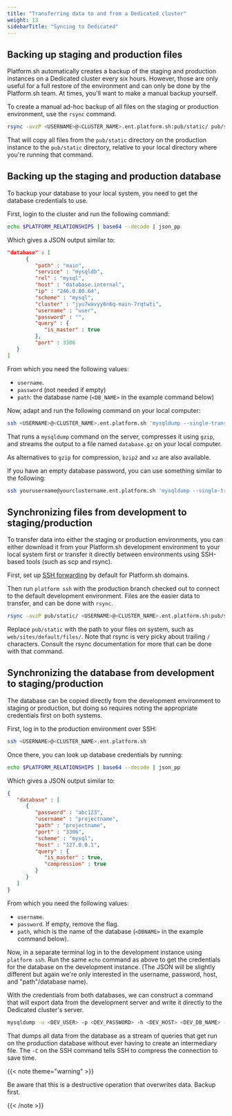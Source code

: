 ```yaml
---
title: "Transferring data to and from a Dedicated cluster"
weight: 13
sidebarTitle: "Syncing to Dedicated"
---
```


## Backing up staging and production files

Platform.sh automatically creates a backup of the staging and production instances on a Dedicated cluster every six hours.
However, those are only useful for a full restore of the environment and can only be done by the Platform.sh team.
At times, you'll want to make a manual backup yourself.

To create a manual ad-hoc backup of all files on the staging or production environment, use the `rsync` command.

```bash
rsync -avzP <USERNAME>@<CLUSTER_NAME>.ent.platform.sh:pub/static/ pub/static/
```

That will copy all files from the `pub/static` directory on the production instance to the `pub/static` directory,
relative to your local directory where you're running that command.

## Backing up the staging and production database

To backup your database to your local system, you need to get the database credentials to use.

First, login to the cluster and run the following command:

```bash
echo $PLATFORM_RELATIONSHIPS | base64 --decode | json_pp
```

Which gives a JSON output similar to:

```json
"database" : [
      {
         "path" : "main",
         "service" : "mysqldb",
         "rel" : "mysql",
         "host" : "database.internal",
         "ip" : "246.0.80.64",
         "scheme" : "mysql",
         "cluster" : "jyu7wavyy6n6q-main-7rqtwti",
         "username" : "user",
         "password" : "",
         "query" : {
            "is_master" : true
         },
         "port" : 3306
   }
]
```

From which you need the following values:

- `username`.
- `password` (not needed if empty)
- `path`: the database name (`<DB_NAME>` in the example command below)

Now, adapt and run the following command on your local computer:

```bash
ssh <USERNAME>@<CLUSTER_NAME>.ent.platform.sh 'mysqldump --single-transaction -u <USERNAME> -p <PASSWORD> -h <DB_NAME> | gzip' > database.gz
```

That runs a `mysqldump` command on the server, compresses it using `gzip`,
and streams the output to a file named `database.gz` on your local computer.

As alternatives to `gzip` for compression, `bzip2` and `xz` are also available.

If you have an empty database password, you can use something similar to the following:

```bash
ssh yourusername@yourclustername.ent.platform.sh 'mysqldump --single-transaction -u user -h database.internal main | gzip' > database.gz
```


## Synchronizing files from development to staging/production

To transfer data into either the staging or production environments,
you can either download it from your Platform.sh development environment to your local system first
or transfer it directly between environments using SSH-based tools (such as scp and rsync).

First, set up [SSH forwarding](./ssh/ssh-keys.md#forwarding-keys-by-default) by default for Platform.sh domains.

Then run `platform ssh` with the production branch checked out to connect to the default development environment.
Files are the easier data to transfer, and can be done with `rsync`.

```bash
rsync -avzP pub/static/ <USERNAME>@<CLUSTER_NAME>.ent.platform.sh:pub/static/
```

Replace `pub/static` with the path to your files on system, such as `web/sites/default/files/`.
Note that rsync is very picky about trailing `/` characters.
Consult the rsync documentation for more that can be done with that command.

## Synchronizing the database from development to staging/production

The database can be copied directly from the development environment to staging or production,
but doing so requires noting the appropriate credentials first on both systems.

First, log in to the production environment over SSH:

```bash
ssh <USERNAME>@<CLUSTER_NAME>.ent.platform.sh
```

Once there, you can look up database credentials by running:

```bash
echo $PLATFORM_RELATIONSHIPS | base64 --decode | json_pp
```

Which gives a JSON output similar to:

```json
{
   "database" : [
      {
         "password" : "abc123",
         "username" : "projectname",
         "path" : "projectname",
         "port" : "3306",
         "scheme" : "mysql",
         "host" : "127.0.0.1",
         "query" : {
            "is_master" : true,
            "compression" : true
         }
      }
   ]
}
```

From which you need the following values:
- `username`.
- `password`. If empty, remove the flag.
- `path`, which is the name of the database (`<DBNAME>` in the example command below).

Now, in a separate terminal log in to the development instance using `platform ssh`.
Run the same `echo` command as above to get the credentials for the database on the development instance.
(The JSON will be slightly different but again we're only interested in the username, password, host, and "path"/database name).

With the credentials from both databases,
we can construct a command that will export data from the development server
and write it directly to the Dedicated cluster's server.

```bash
mysqldump -u <DEV_USER> -p <DEV_PASSWORD> -h <DEV_HOST> <DEV_DB_NAME> --single-transaction | ssh -C <USERNAME>@<CLUSTER_NAME>.ent.platform.sh 'mysql -u <PROD_USER> -p <PROD_PASSWORD> -h <PROD_HOST> <PROD_DB_NAME>'
```

That dumps all data from the database as a stream of queries
that get run on the production database without ever having to create an intermediary file.
The `-C` on the SSH command tells SSH to compress the connection to save time.

{{< note theme="warning" >}}

Be aware that this is a destructive operation that overwrites data.
Backup first.

{{< /note >}}
